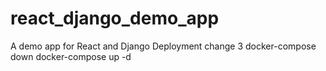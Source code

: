 # react_django_demo_app
A demo app for React and Django Deployment
change 3
docker-compose down
docker-compose up -d
